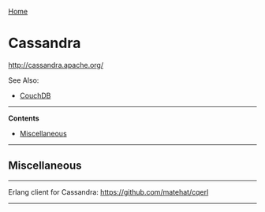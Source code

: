 [Home](Readme.md)
# Cassandra

http://cassandra.apache.org/

See Also:

- [CouchDB](CouchDB.md)

---

**Contents**

- [Miscellaneous](Cassandra.md#miscellaneous)

---

## Miscellaneous

---

Erlang client for Cassandra:
https://github.com/matehat/cqerl

---
